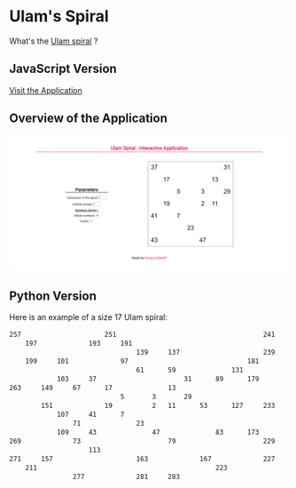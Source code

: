 # Ulam's Spiral

What's the [Ulam spiral](https://en.wikipedia.org/wiki/Ulam_spiral) ?

## JavaScript Version

[Visit the Application](https://editor.p5js.org/armandwayoff/present/q7rzZCcgv)

## Overview of the Application

![overview-application](illustration_image/overview-application.png)

## Python Version

Here is an example of a size 17 Ulam spiral:

```
257	   	   	   	   	   	251	   	   	  	   	  	   	   	   	   	241
   	197	   	   	   	193	   	191	   	  	   	  	   	   	   	   	   
   	   	   	   	   	   	   	   	139	  	137	  	   	   	   	   	239
   	199	   	101	   	   	   	97 	   	  	   	  	   	   	   	181	   
   	   	   	   	   	   	   	   	61 	  	59 	  	   	   	131	   	   
   	   	   	103	   	37 	   	   	   	  	   	31	   	89 	   	179	   
263	   	149	   	67 	   	17 	   	   	  	13 	  	   	   	   	   	   
   	   	   	   	   	   	   	5  	   	3 	   	29	   	   	   	   	   
   	   	151	   	   	   	19 	   	   	2 	11 	  	53 	   	127	   	233
   	   	   	107	   	41 	   	7  	   	  	   	  	   	   	   	   	   
   	   	   	   	71 	   	   	   	23 	  	   	  	   	   	   	   	   
   	   	   	109	   	43 	   	   	   	47	   	  	   	83 	   	173	   
269	   	   	   	73 	   	   	   	   	  	79 	  	   	   	   	   	229
   	   	   	   	   	113	   	   	   	  	   	  	   	   	   	   	   
271	   	157	   	   	   	   	   	163	  	   	  	167	   	   	   	227
   	211	   	   	   	   	   	   	   	  	   	  	   	223	   	   	   
   	   	   	   	277	   	   	   	281	  	283	  	   	   	   	   	   
```
